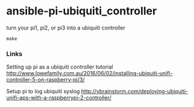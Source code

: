 # ansible-pi-ubiquiti_controller
turn your pi1, pi2, or pi3 into a ubiquiti controller

`make`

### Links

Setting up pi as a ubiquiti controller tutorial
http://www.lowefamily.com.au/2016/06/02/installing-ubiquiti-unifi-controller-5-on-raspberry-pi/3/

Setup pi to log ubiquiti syslog
http://vbrainstorm.com/deploying-ubiquiti-unifi-aps-with-a-raspberrypi-2-controller/
